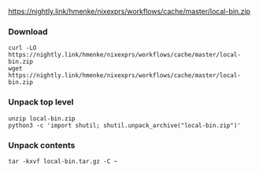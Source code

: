 https://nightly.link/hmenke/nixexprs/workflows/cache/master/local-bin.zip

### Download

```shell
curl -LO https://nightly.link/hmenke/nixexprs/workflows/cache/master/local-bin.zip
wget https://nightly.link/hmenke/nixexprs/workflows/cache/master/local-bin.zip
```

### Unpack top level

```shell
unzip local-bin.zip
python3 -c 'import shutil; shutil.unpack_archive("local-bin.zip")'
```

### Unpack contents

```shell
tar -kxvf local-bin.tar.gz -C ~
```

